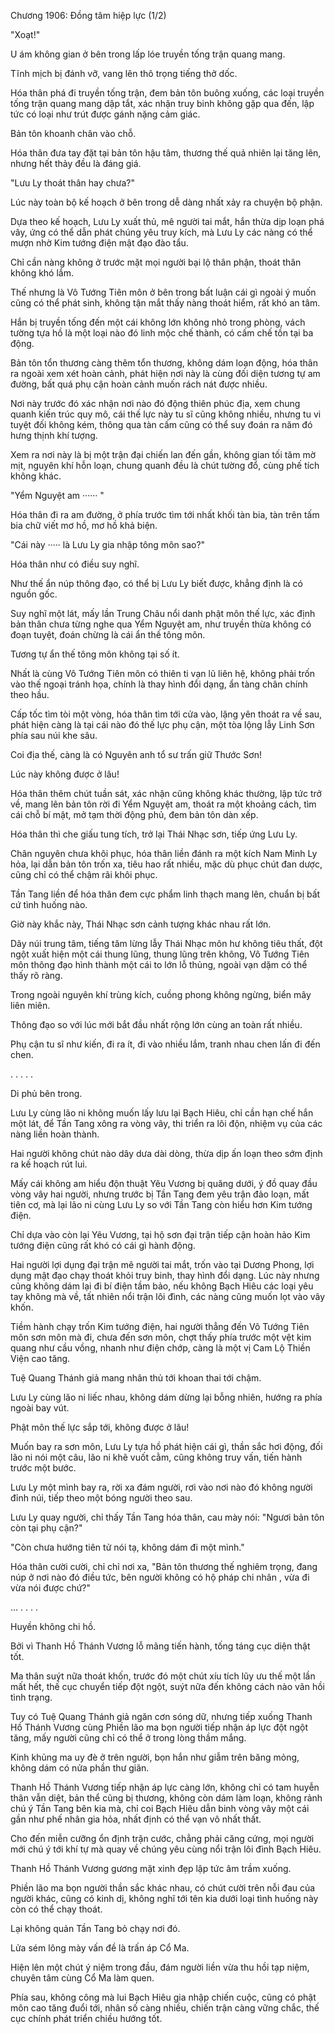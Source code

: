 




Chương 1906: Đồng tâm hiệp lực (1/2)


"Xoạt!"

U ám không gian ở bên trong lấp lóe truyền tống trận quang mang.

Tĩnh mịch bị đánh vỡ, vang lên thô trọng tiếng thở dốc.

Hóa thân phá đi truyền tống trận, đem bản tôn buông xuống, các loại truyền tống trận quang mang dập tắt, xác nhận truy binh không gặp qua đến, lập tức có loại như trút được gánh nặng cảm giác.

Bản tôn khoanh chân vào chỗ.

Hóa thân đưa tay đặt tại bản tôn hậu tâm, thương thế quả nhiên lại tăng lên, nhưng hết thảy đều là đáng giá.

"Lưu Ly thoát thân hay chưa?"

Lúc này toàn bộ kế hoạch ở bên trong dễ dàng nhất xảy ra chuyện bộ phận.

Dựa theo kế hoạch, Lưu Ly xuất thủ, mê người tai mắt, hắn thừa dịp loạn phá vây, ứng có thể dẫn phát chúng yêu truy kích, mà Lưu Ly các nàng có thể mượn nhờ Kim tướng điện mật đạo đào tẩu.

Chỉ cần nàng không ở trước mặt mọi người bại lộ thân phận, thoát thân không khó lắm.

Thế nhưng là Vô Tướng Tiên môn ở bên trong bất luận cái gì ngoài ý muốn cũng có thể phát sinh, không tận mắt thấy nàng thoát hiểm, rất khó an tâm.

Hắn bị truyền tống đến một cái không lớn không nhỏ trong phòng, vách tường tựa hồ là một loại nào đó linh mộc chế thành, có cấm chế tồn tại ba động.

Bản tôn tổn thương càng thêm tổn thương, không dám loạn động, hóa thân ra ngoài xem xét hoàn cảnh, phát hiện nơi này là cùng đối diện tương tự am đường, bất quá phụ cận hoàn cảnh muốn rách nát được nhiều.

Nơi này trước đó xác nhận nơi nào đó động thiên phúc địa, xem chung quanh kiến trúc quy mô, cái thế lực này tu sĩ cũng không nhiều, nhưng tu vi tuyệt đối không kém, thông qua tàn cấm cũng có thể suy đoán ra năm đó hưng thịnh khí tượng.

Xem ra nơi này là bị một trận đại chiến lan đến gần, không gian tối tăm mờ mịt, nguyên khí hỗn loạn, chung quanh đều là chút tường đổ, cùng phế tích không khác.

"Yểm Nguyệt am ······ "

Hóa thân đi ra am đường, ở phía trước tìm tới nhất khối tàn bia, tàn trên tấm bia chữ viết mơ hồ, mơ hồ khả biện.

"Cái này ····· là Lưu Ly gia nhập tông môn sao?"

Hóa thân như có điều suy nghĩ.

Như thế ẩn núp thông đạo, có thể bị Lưu Ly biết được, khẳng định là có nguồn gốc.

Suy nghĩ một lát, mấy lần Trung Châu nổi danh phật môn thế lực, xác định bản thân chưa từng nghe qua Yểm Nguyệt am, như truyền thừa không có đoạn tuyệt, đoán chừng là cái ẩn thế tông môn.

Tương tự ẩn thế tông môn không tại số ít.

Nhất là cùng Vô Tướng Tiên môn có thiên ti vạn lũ liên hệ, không phải trốn vào thế ngoại tránh họa, chính là thay hình đổi dạng, ẩn tàng chân chính theo hầu.

Cấp tốc tìm tòi một vòng, hóa thân tìm tới cửa vào, lặng yên thoát ra về sau, phát hiện càng là tại cái nào đó thế lực phụ cận, một tòa lộng lẫy Linh Sơn phía sau núi khe sâu.

Coi địa thế, càng là có Nguyên anh tổ sư trấn giữ Thước Sơn!

Lúc này không được ở lâu!

Hóa thân thêm chút tuần sát, xác nhận cũng không khác thường, lập tức trở về, mang lên bản tôn rời đi Yểm Nguyệt am, thoát ra một khoảng cách, tìm cái chỗ bí mật, mở tạm thời động phủ, đem bản tôn dàn xếp.

Hóa thân thì che giấu tung tích, trở lại Thái Nhạc sơn, tiếp ứng Lưu Ly.

Chân nguyên chưa khôi phục, hóa thân liền đánh ra một kích Nam Minh Ly hỏa, lại dẫn bản tôn trốn xa, tiêu hao rất nhiều, mặc dù phục chút đan dược, cũng chỉ có thể chậm rãi khôi phục.

Tần Tang liền để hóa thân đem cực phẩm linh thạch mang lên, chuẩn bị bất cứ tình huống nào.

Giờ này khắc này, Thái Nhạc sơn cảnh tượng khác nhau rất lớn.

Dãy núi trung tâm, tiếng tăm lừng lẫy Thái Nhạc môn hư không tiêu thất, đột ngột xuất hiện một cái thung lũng, thung lũng trên không, Vô Tướng Tiên môn thông đạo hình thành một cái to lớn lỗ thủng, ngoài vạn dặm có thể thấy rõ ràng.

Trong ngoài nguyên khí trùng kích, cuồng phong không ngừng, biển mây liên miên.

Thông đạo so với lúc mới bắt đầu nhất rộng lớn cùng an toàn rất nhiều.

Phụ cận tu sĩ như kiến, đi ra ít, đi vào nhiều lắm, tranh nhau chen lấn đi đến chen.

. . . . .

Di phủ bên trong.

Lưu Ly cùng lão ni không muốn lấy lưu lại Bạch Hiêu, chỉ cần hạn chế hắn một lát, để Tần Tang xông ra vòng vây, thi triển ra lôi độn, nhiệm vụ của các nàng liền hoàn thành.

Hai người không chút nào dây dưa dài dòng, thừa dịp ấn loạn theo sớm định ra kế hoạch rút lui.

Mấy cái không am hiểu độn thuật Yêu Vương bị quăng dưới, ý đồ quay đầu vòng vây hai người, nhưng trước bị Tần Tang đem yêu trận đảo loạn, mất tiên cơ, mà lại lão ni cùng Lưu Ly so với Tần Tang còn hiểu hơn Kim tướng điện.

Chỉ dựa vào còn lại Yêu Vương, tại hộ sơn đại trận tiếp cận hoàn hảo Kim tướng điện cũng rất khó có cái gì hành động.

Hai người lợi dụng đại trận mê người tai mắt, trốn vào tại Dương Phong, lợi dụng mật đạo chạy thoát khỏi truy binh, thay hình đổi dạng. Lúc này nhưng cũng không dám lại đi bí điện tầm bảo, nếu không Bạch Hiêu các loại yêu tay không mà về, tất nhiên nổi trận lôi đình, các nàng cũng muốn lọt vào vây khốn.

Tiềm hành chạy trốn Kim tướng điện, hai người thẳng đến Vô Tướng Tiên môn sơn môn mà đi, chưa đến sơn môn, chợt thấy phía trước một vệt kim quang như cầu vồng, nhanh như điện chớp, càng là một vị Cam Lộ Thiền Viện cao tăng.

Tuệ Quang Thánh giả mang nhân thủ tới khoan thai tới chậm.

Lưu Ly cùng lão ni liếc nhau, không dám dừng lại bỗng nhiên, hướng ra phía ngoài bay vút.

Phật môn thế lực sắp tới, không được ở lâu!

Muốn bay ra sơn môn, Lưu Ly tựa hồ phát hiện cái gì, thần sắc hơi động, đối lão ni nói một câu, lão ni khẽ vuốt cằm, cũng không truy vấn, tiến hành trước một bước.

Lưu Ly một mình bay ra, rời xa đám người, rơi vào nơi nào đó không người đỉnh núi, tiếp theo một bóng người theo sau.

Lưu Ly quay người, chỉ thấy Tần Tang hóa thân, cau mày nói: "Ngươi bản tôn còn tại phụ cận?"

"Còn chưa hướng tiên tử nói tạ, không dám đi một mình."

Hóa thân cười cười, chỉ chỉ nơi xa, "Bản tôn thương thế nghiêm trọng, đang núp ở nơi nào đó điều tức, bên người không có hộ pháp chi nhân , vừa đi vừa nói được chứ?"

... . . . .

Huyền không chi hồ.

Bởi vì Thanh Hồ Thánh Vương lỗ mãng tiến hành, tống táng cục diện thật tốt.

Ma thân suýt nữa thoát khốn, trước đó một chút xíu tích lũy ưu thế một lần mất hết, thế cục chuyển tiếp đột ngột, suýt nữa đến không cách nào vãn hồi tình trạng.

Tuy có Tuệ Quang Thánh giả ngăn cơn sóng dữ, nhưng tiếp xuống Thanh Hồ Thánh Vương cùng Phiền lão ma bọn người tiếp nhận áp lực đột ngột tăng, mấy người cũng chỉ có thể ở trong lòng thầm mắng.

Kinh khủng ma uy đè ở trên người, bọn hắn như giẫm trên băng mỏng, không dám có nửa phần thư giãn.

Thanh Hồ Thánh Vương tiếp nhận áp lực càng lớn, không chỉ có tam huyễn thân vẫn diệt, bản thể cũng bị thương, không còn dám làm loạn, không rảnh chú ý Tần Tang bên kia mà, chỉ coi Bạch Hiêu dẫn binh vòng vây một cái gần như phế nhân gia hỏa, nhất định có thể vạn vô nhất thất.

Cho đến miễn cưỡng ổn định trận cước, chẳng phải căng cứng, mọi người mới chú ý tới khí tự mà quay về chúng yêu cùng nổi trận lôi đình Bạch Hiêu.

Thanh Hồ Thánh Vương gương mặt xinh đẹp lập tức âm trầm xuống.

Phiền lão ma bọn người thần sắc khác nhau, có chút cười trên nỗi đau của người khác, cũng có kinh dị, không nghĩ tới tên kia dưới loại tình huống này còn có thể chạy thoát.

Lại không quản Tần Tang bỏ chạy nơi đó.

Lửa sém lông mày vấn đề là trấn áp Cổ Ma.

Hiện lên một chút ý niệm trong đầu, đám người liền vừa thu hồi tạp niệm, chuyên tâm cùng Cổ Ma làm quen.

Phía sau, không công mà lui Bạch Hiêu gia nhập chiến cuộc, cũng có phật môn cao tăng đuổi tới, nhân số càng nhiều, chiến trận càng vững chắc, thế cục chính phát triển chiều hướng tốt.




